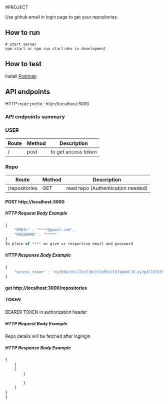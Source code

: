 #PROJECT 

Use github email in login page to get your repositories.

## How to run
```
# start server
npm start or npm run start:dev in development
```
## How to test
Install [Postman](https://www.getpostman.com/)

## API endpoints
HTTP route prefix : http://localhost:3000

### API endpoints summary
### USER
Route      | Method | Description
-----------|--------|--------------------
/          | post    | to get access token
### Repo
Route      | Method | Description
-----------|--------|--------------------
/repositories  | GET    | read repo (Authentication needed)
#### POST http://localhost:3000
##### HTTP Request Body Example
```javascript
{
    "EMAIL" : "****@gmail.com",
    "PASSWORD" : "****"
}
In place of **** => give ur respective email and password
```
##### HTTP Response Body Example
```javascript
{
    "access_token" : "eyJhbGciOiJIUzI1NiIsInR5cCI6IkpXVCJ9.eyJpZCI6Ik5hcmF5YW5AZ21haWwuY29tIiwiaWF0IjoxNjUzODg3NjExLCJleHAiOjE2NTM4ODgyMTF9.GdZBS5LbxPllp-osTSYz6CURZC3eH3a8p7kn0Hx18JE"
}
```
#### get http://localhost:3000/repositories
##### TOKEN 
 BEARER TOKEN in authorization header
##### HTTP Request Body Example
Repo details will be fetched after logingin
##### HTTP Response Body Example
```javascript
{
    {
    [
        {
            
        }
    ]
}
}
```
